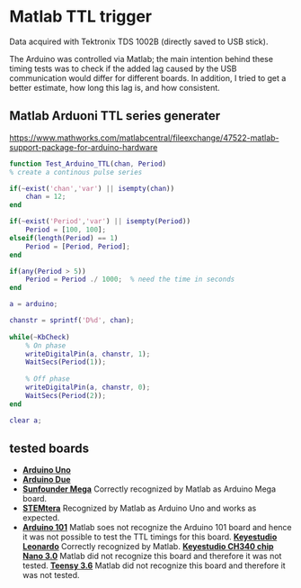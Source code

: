 # Matlab TTL trigger

Data acquired with Tektronix TDS 1002B (directly saved to USB stick).

The Arduino was controlled via Matlab; the main intention behind these timing tests was to check if the added lag caused by the USB communication would differ for different boards. In addition, I tried to get a better estimate, how long this lag is, and how consistent.

## Matlab Arduoni TTL series generater

https://www.mathworks.com/matlabcentral/fileexchange/47522-matlab-support-package-for-arduino-hardware

``` Matlab
function Test_Arduino_TTL(chan, Period)
% create a continous pulse series

if(~exist('chan','var') || isempty(chan))
    chan = 12;
end

if(~exist('Period','var') || isempty(Period))
    Period = [100, 100];
elseif(length(Period) == 1)
    Period = [Period, Period];
end

if(any(Period > 5))
    Period = Period ./ 1000;  % need the time in seconds
end

a = arduino;

chanstr = sprintf('D%d', chan);
    
while(~KbCheck)
    % On phase
    writeDigitalPin(a, chanstr, 1);
    WaitSecs(Period(1));
    
    % Off phase
    writeDigitalPin(a, chanstr, 0);
    WaitSecs(Period(2));
end

clear a;
```


## tested boards

* [**Arduino Uno**](https://store.arduino.cc/usa/arduino-uno-rev3)
* [**Arduino Due**](https://store.arduino.cc/usa/arduino-due)
* [**Sunfounder Mega**](https://www.sunfounder.com/mega-2560-compatible-with-arduino.html)
Correctly recognized by Matlab as Arduino Mega board.
* [**STEMtera**](https://stemtera.com/)
Recognized by Matlab as Arduino Uno and works as expected.
* [**Arduino 101**](https://store.arduino.cc/usa/arduino-101)
Matlab soes not recognize the Arduino 101 board and hence it was not possible to test the TTL timings for this board.
[**Keyestudio Leonardo**](http://www.keyestudio.com/ks0248.html)
Correctly recognized by Matlab.
[**Keyestudio CH340 chip Nano 3.0**](http://www.keyestudio.com/ks0173.html)
Matlab did not recognize this board and therefore it was not tested.
[**Teensy 3.6**](https://www.pjrc.com/store/teensy36.html)
Matlab did not recognize this board and therefore it was not tested.


